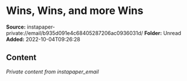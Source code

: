 # Wins, Wins, and more Wins

**Source:** instapaper-private://email/b935d091e4c68405287206ac0936031d/
**Folder:** Unread
**Added:** 2022-10-04T09:26:28




## Content
*Private content from instapaper_email*
